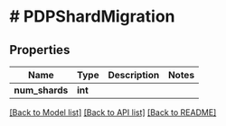 # # PDPShardMigration

## Properties

Name | Type | Description | Notes
------------ | ------------- | ------------- | -------------
**num_shards** | **int** |  |

[[Back to Model list]](../../README.md#models) [[Back to API list]](../../README.md#endpoints) [[Back to README]](../../README.md)
